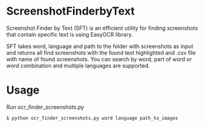 # ScreenshotFinderbyText
Screenshot Finder by Text (SFT) is an efficient utility for finding screenshots that contain specific text is using EasyOCR library. 

SFT takes word, language and path to the folder with screenshots as input and returns all find screenshots with the found text highlighted and .csv file with name of found screenshots. 
You can search by word, part of word or word combination and multiple languages are supported.

# Usage 
Run ocr_finder_screenshots.py 
```
$ python ocr_finder_screenshots.py word language path_to_images
```
